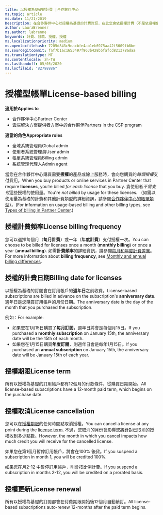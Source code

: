 ```yaml
---
title: 以授權為基礎的計費 |合作夥伴中心
ms.topic: article
ms.date: 11/21/2019
Description: 在合作夥伴中心以授權為基礎的計費資訊，在此您會依授權計費（不是依授權使用量而定）。
author: LauraBrenner
ms.author: labrenne
keywords: 計費、付款、授權、授權
ms.localizationpriority: medium
ms.openlocfilehash: 7205d843c9eacbfe4ab1eb6975aa42f5609fb8be
ms.sourcegitcommit: faf7b1ac1653497f963b428bbfafcd821378adaa
ms.translationtype: MT
ms.contentlocale: zh-TW
ms.lasthandoff: 05/05/2020
ms.locfileid: "82798886"
---
```

# <a name="license-based-billing"></a><span data-ttu-id="bedd0-104">授權型帳單</span><span class="sxs-lookup"><span data-stu-id="bedd0-104">License-based billing</span></span>

<span data-ttu-id="bedd0-105">**適用於**</span><span class="sxs-lookup"><span data-stu-id="bedd0-105">**Applies to**</span></span>

- <span data-ttu-id="bedd0-106">合作夥伴中心</span><span class="sxs-lookup"><span data-stu-id="bedd0-106">Partner Center</span></span>
- <span data-ttu-id="bedd0-107">雲端解決方案提供者方案中的合作夥伴</span><span class="sxs-lookup"><span data-stu-id="bedd0-107">Partners in the CSP program</span></span>

<span data-ttu-id="bedd0-108">**適當的角色**</span><span class="sxs-lookup"><span data-stu-id="bedd0-108">**Appropriate roles**</span></span>
-   <span data-ttu-id="bedd0-109">全域系統管理員</span><span class="sxs-lookup"><span data-stu-id="bedd0-109">Global admin</span></span>
-   <span data-ttu-id="bedd0-110">使用者系統管理員</span><span class="sxs-lookup"><span data-stu-id="bedd0-110">User admin</span></span>
-   <span data-ttu-id="bedd0-111">帳單系統管理員</span><span class="sxs-lookup"><span data-stu-id="bedd0-111">Billing admin</span></span>
-   <span data-ttu-id="bedd0-112">系統管理代理人</span><span class="sxs-lookup"><span data-stu-id="bedd0-112">Admin agent</span></span>

<span data-ttu-id="bedd0-113">當您在合作夥伴中心購買需要**授權**的產品或線上服務時，會向您購買的*每個授權*支付費用。</span><span class="sxs-lookup"><span data-stu-id="bedd0-113">When you buy products or online services in Partner Center that require **licenses**, you’re billed *for each license* that you buy.</span></span> <span data-ttu-id="bedd0-114">貴使用者*不需支付*這些授權的使用量。</span><span class="sxs-lookup"><span data-stu-id="bedd0-114">You're *not billed* by usage for these licenses.</span></span> <span data-ttu-id="bedd0-115">（如需以使用量為基礎的計費和其他計費類型的詳細資訊，請參閱[合作夥伴中心的帳單類型](billing-different-types.md)）。</span><span class="sxs-lookup"><span data-stu-id="bedd0-115">(For information on usage-based billing and other billing types, see [Types of billing in Partner Center](billing-different-types.md).)</span></span>

## <a name="license-billing-frequency"></a><span data-ttu-id="bedd0-116">授權計費頻率</span><span class="sxs-lookup"><span data-stu-id="bedd0-116">License billing frequency</span></span>

<span data-ttu-id="bedd0-117">您可以選擇每個月（**每月計費**）或一年（**年度計費**）支付授權一次。</span><span class="sxs-lookup"><span data-stu-id="bedd0-117">You can choose to be billed for licenses once a month (**monthly billing**) or once a year (**annual billing**).</span></span> <span data-ttu-id="bedd0-118">如需**計費頻率**的詳細資訊，請參閱[每月和年度計費差異](billing-annual-monthly.md)。</span><span class="sxs-lookup"><span data-stu-id="bedd0-118">For more information about **billing frequency**, see [Monthly and annual billing differences](billing-annual-monthly.md).</span></span>

## <a name="billing-date-for-licenses"></a><span data-ttu-id="bedd0-119">授權的計費日期</span><span class="sxs-lookup"><span data-stu-id="bedd0-119">Billing date for licenses</span></span>

<span data-ttu-id="bedd0-120">以授權為基礎的訂閱會在訂用帳戶的**週年日**之前收費。</span><span class="sxs-lookup"><span data-stu-id="bedd0-120">License-based subscriptions are billed in advance on the subscription's **anniversary date**.</span></span> <span data-ttu-id="bedd0-121">週年日是您購買訂用帳戶的月份日期。</span><span class="sxs-lookup"><span data-stu-id="bedd0-121">The anniversary date is the day of the month that you purchased the subscription.</span></span>

<span data-ttu-id="bedd0-122">例如：</span><span class="sxs-lookup"><span data-stu-id="bedd0-122">For example:</span></span>

- <span data-ttu-id="bedd0-123">如果您在1月15日購買了**每月訂閱**，週年日將會是每個月15日。</span><span class="sxs-lookup"><span data-stu-id="bedd0-123">If you purchased a **monthly subscription** on January 15th, the anniversary date will be the 15th of each month.</span></span>
- <span data-ttu-id="bedd0-124">如果您在1月15日購買**年度訂閱**，則週年日會是每年1月15日。</span><span class="sxs-lookup"><span data-stu-id="bedd0-124">If you purchased an **annual subscription** on January 15th, the anniversary date will be January 15th of each year.</span></span>

## <a name="license-term"></a><span data-ttu-id="bedd0-125">授權期限</span><span class="sxs-lookup"><span data-stu-id="bedd0-125">License term</span></span>

<span data-ttu-id="bedd0-126">所有以授權為基礎的訂用帳戶都有12個月的付款條件，從購買日期開始。</span><span class="sxs-lookup"><span data-stu-id="bedd0-126">All license-based subscriptions have a 12-month paid term, which begins on the purchase date.</span></span>

## <a name="license-cancellation"></a><span data-ttu-id="bedd0-127">授權取消</span><span class="sxs-lookup"><span data-stu-id="bedd0-127">License cancellation</span></span>

<span data-ttu-id="bedd0-128">您可以在[授權期限](#license-term)的任何時間點取消授權。</span><span class="sxs-lookup"><span data-stu-id="bedd0-128">You can cancel a license at any point during the [license term](#license-term).</span></span> <span data-ttu-id="bedd0-129">不過，您取消的月份會影響您將針對已取消的授權收到多少點數。</span><span class="sxs-lookup"><span data-stu-id="bedd0-129">However, the month in which you cancel impacts how much credit you will receive for the cancelled license.</span></span>

<span data-ttu-id="bedd0-130">如果您在第1個月暫停訂用帳戶，將會在100% 後貸。</span><span class="sxs-lookup"><span data-stu-id="bedd0-130">If you suspend a subscription in month 1, you will be credited 100%.</span></span>

<span data-ttu-id="bedd0-131">如果您在月2-12 中暫停訂用帳戶，則會按比例計費。</span><span class="sxs-lookup"><span data-stu-id="bedd0-131">If you suspend a subscription in months 2-12, you will be credited on a prorated basis.</span></span>

## <a name="license-renewal"></a><span data-ttu-id="bedd0-132">授權更新</span><span class="sxs-lookup"><span data-stu-id="bedd0-132">License renewal</span></span>

<span data-ttu-id="bedd0-133">所有以授權為基礎的訂閱都會在付費期限開始後12個月自動續訂。</span><span class="sxs-lookup"><span data-stu-id="bedd0-133">All license-based subscriptions auto-renew 12-months after the paid term begins.</span></span>
